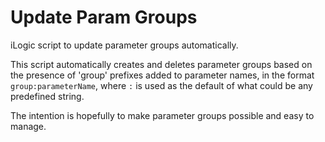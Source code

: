 # Update Param Groups
iLogic script to update parameter groups automatically.

This script automatically creates and deletes parameter groups based on the presence of 'group' prefixes added to parameter names, in the format `group:parameterName`, where `:` is used as the default of what could be any predefined string.

The intention is hopefully to make parameter groups possible and easy to manage.
